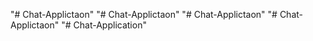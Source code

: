"# Chat-Applictaon" 
"# Chat-Applictaon" 
"# Chat-Applictaon" 
"# Chat-Applictaon" 
"# Chat-Application" 
